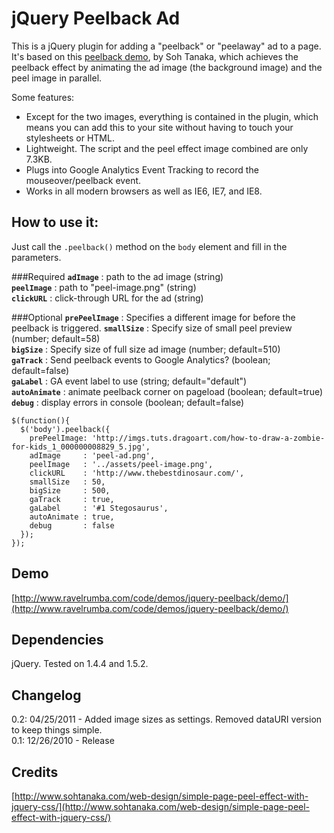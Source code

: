 # jQuery Peelback Ad
This is a jQuery plugin for adding a "peelback" or "peelaway" ad to a page. It's based on this [peelback demo](http://www.sohtanaka.com/web-design/simple-page-peel-effect-with-jquery-css/), by Soh Tanaka, which achieves the peelback effect by animating the ad image (the background image) and the peel image in parallel.

Some features:

* Except for the two images, everything is contained in the plugin, which means you can add this to your site without having to touch your stylesheets or HTML.
* Lightweight. The script and the peel effect image combined are only 7.3KB.
* Plugs into Google Analytics Event Tracking to record the mouseover/peelback event.
* Works in all modern browsers as well as IE6, IE7, and IE8.

## How to use it:
Just call the `.peelback()` method on the `body` element and fill in the parameters.

###Required
**`adImage`** : path to the ad image (string)  
**`peelImage`** : path to "peel-image.png" (string)  
**`clickURL`** : click-through URL for the ad (string)

###Optional
**`prePeelImage`** : Specifies a different image for before the peelback is triggered.
**`smallSize`** : Specify size of small peel preview (number; default=58)  
**`bigSize`** : Specify size of full size ad image (number; default=510)  
**`gaTrack`** : Send peelback events to Google Analytics? (boolean; default=false)  
**`gaLabel`** : GA event label to use (string; default="default")  
**`autoAnimate`** : animate peelback corner on pageload (boolean; default=true)   
**`debug`** : display errors in console (boolean; default=false) 
    
    $(function(){
      $('body').peelback({
        prePeelImage: 'http://imgs.tuts.dragoart.com/how-to-draw-a-zombie-for-kids_1_000000008829_5.jpg',
        adImage     : 'peel-ad.png',
        peelImage   : '../assets/peel-image.png',
        clickURL    : 'http://www.thebestdinosaur.com/',
        smallSize   : 50,
        bigSize     : 500,
        gaTrack     : true,
        gaLabel     : '#1 Stegosaurus',
        autoAnimate : true,
        debug       : false 
      });
    });
    
## Demo
[http://www.ravelrumba.com/code/demos/jquery-peelback/demo/](http://www.ravelrumba.com/code/demos/jquery-peelback/demo/)

## Dependencies
jQuery. Tested on 1.4.4 and 1.5.2.

## Changelog
0.2: 04/25/2011 - Added image sizes as settings. Removed dataURI version to keep things simple.  
0.1: 12/26/2010 - Release

## Credits
[http://www.sohtanaka.com/web-design/simple-page-peel-effect-with-jquery-css/](http://www.sohtanaka.com/web-design/simple-page-peel-effect-with-jquery-css/)
